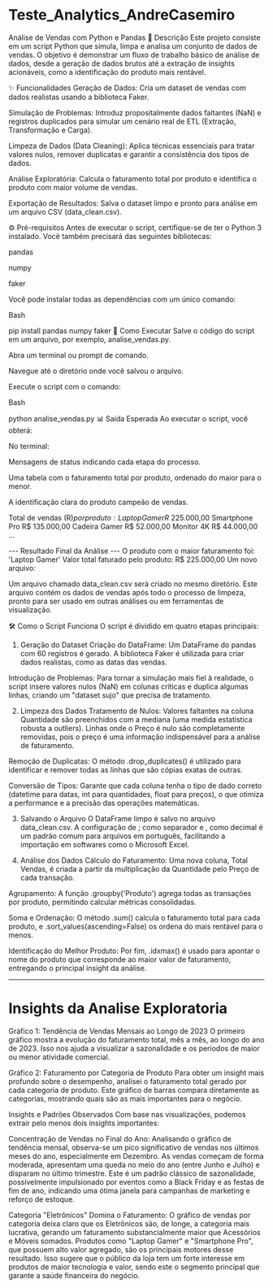 # Teste_Analytics_AndreCasemiro


Análise de Vendas com Python e Pandas
📜 Descrição
Este projeto consiste em um script Python que simula, limpa e analisa um conjunto de dados de vendas. O objetivo é demonstrar um fluxo de trabalho básico de análise de dados, desde a geração de dados brutos até a extração de insights acionáveis, como a identificação do produto mais rentável.

✨ Funcionalidades
Geração de Dados: Cria um dataset de vendas com dados realistas usando a biblioteca Faker.

Simulação de Problemas: Introduz propositalmente dados faltantes (NaN) e registros duplicados para simular um cenário real de ETL (Extração, Transformação e Carga).

Limpeza de Dados (Data Cleaning): Aplica técnicas essenciais para tratar valores nulos, remover duplicatas e garantir a consistência dos tipos de dados.

Análise Exploratória: Calcula o faturamento total por produto e identifica o produto com maior volume de vendas.

Exportação de Resultados: Salva o dataset limpo e pronto para análise em um arquivo CSV (data_clean.csv).

⚙️ Pré-requisitos
Antes de executar o script, certifique-se de ter o Python 3 instalado. Você também precisará das seguintes bibliotecas:

pandas

numpy

faker

Você pode instalar todas as dependências com um único comando:

Bash

pip install pandas numpy faker
🚀 Como Executar
Salve o código do script em um arquivo, por exemplo, analise_vendas.py.

Abra um terminal ou prompt de comando.

Navegue até o diretório onde você salvou o arquivo.

Execute o script com o comando:

Bash

python analise_vendas.py
📊 Saída Esperada
Ao executar o script, você obterá:

No terminal:

Mensagens de status indicando cada etapa do processo.

Uma tabela com o faturamento total por produto, ordenado do maior para o menor.

A identificação clara do produto campeão de vendas.

Total de vendas (R$) por produto:
Laptop Gamer        R$ 225.000,00
Smartphone Pro      R$ 135.000,00
Cadeira Gamer       R$ 52.000,00
Monitor 4K          R$ 44.000,00
...

--- Resultado Final da Análise ---
O produto com o maior faturamento foi: 'Laptop Gamer'
Valor total faturado pelo produto: R$ 225.000,00
Um novo arquivo:

Um arquivo chamado data_clean.csv será criado no mesmo diretório. Este arquivo contém os dados de vendas após todo o processo de limpeza, pronto para ser usado em outras análises ou em ferramentas de visualização.

🛠️ Como o Script Funciona
O script é dividido em quatro etapas principais:

1. Geração do Dataset
Criação do DataFrame: Um DataFrame do pandas com 60 registros é gerado. A biblioteca Faker é utilizada para criar dados realistas, como as datas das vendas.

Introdução de Problemas: Para tornar a simulação mais fiel à realidade, o script insere valores nulos (NaN) em colunas críticas e duplica algumas linhas, criando um "dataset sujo" que precisa de tratamento.

2. Limpeza dos Dados
Tratamento de Nulos: Valores faltantes na coluna Quantidade são preenchidos com a mediana (uma medida estatística robusta a outliers). Linhas onde o Preço é nulo são completamente removidas, pois o preço é uma informação indispensável para a análise de faturamento.

Remoção de Duplicatas: O método .drop_duplicates() é utilizado para identificar e remover todas as linhas que são cópias exatas de outras.

Conversão de Tipos: Garante que cada coluna tenha o tipo de dado correto (datetime para datas, int para quantidades, float para preços), o que otimiza a performance e a precisão das operações matemáticas.

3. Salvando o Arquivo
O DataFrame limpo é salvo no arquivo data_clean.csv. A configuração de ; como separador e , como decimal é um padrão comum para arquivos em português, facilitando a importação em softwares como o Microsoft Excel.

4. Análise dos Dados
Cálculo do Faturamento: Uma nova coluna, Total Vendas, é criada a partir da multiplicação da Quantidade pelo Preço de cada transação.

Agrupamento: A função .groupby('Produto') agrega todas as transações por produto, permitindo calcular métricas consolidadas.

Soma e Ordenação: O método .sum() calcula o faturamento total para cada produto, e .sort_values(ascending=False) os ordena do mais rentável para o menos.

Identificação do Melhor Produto: Por fim, .idxmax() é usado para apontar o nome do produto que corresponde ao maior valor de faturamento, entregando o principal insight da análise.


--------------------------------------------------------------------------------------------------------------------------------------------------------------------------------------------------------------------------------------------------------------------- 


# Insights da Analise Exploratoria
Gráfico 1: Tendência de Vendas Mensais ao Longo de 2023
O primeiro gráfico mostra a evolução do faturamento total, mês a mês, ao longo do ano de 2023. Isso nos ajuda a visualizar a sazonalidade e os períodos de maior ou menor atividade comercial.

Gráfico 2: Faturamento por Categoria de Produto
Para obter um insight mais profundo sobre o desempenho, analisei o faturamento total gerado por cada categoria de produto. Este gráfico de barras compara diretamente as categorias, mostrando quais são as mais importantes para o negócio.

Insights e Padrões Observados
Com base nas visualizações, podemos extrair pelo menos dois insights importantes:

Concentração de Vendas no Final do Ano: Analisando o gráfico de tendência mensal, observa-se um pico significativo de vendas nos últimos meses do ano, especialmente em Dezembro. As vendas começam de forma moderada, apresentam uma queda no meio do ano (entre Junho e Julho) e disparam no último trimestre. Este é um padrão clássico de sazonalidade, possivelmente impulsionado por eventos como a Black Friday e as festas de fim de ano, indicando uma ótima janela para campanhas de marketing e reforço de estoque.

Categoria "Eletrônicos" Domina o Faturamento: O gráfico de vendas por categoria deixa claro que os Eletrônicos são, de longe, a categoria mais lucrativa, gerando um faturamento substancialmente maior que Acessórios e Móveis somados. Produtos como "Laptop Gamer" e "Smartphone Pro", que possuem alto valor agregado, são os principais motores desse resultado. Isso sugere que o público da loja tem um forte interesse em produtos de maior tecnologia e valor, sendo este o segmento principal que garante a saúde financeira do negócio.
